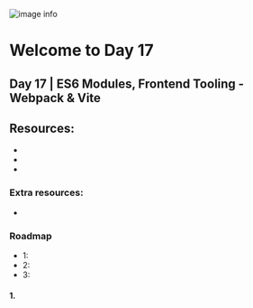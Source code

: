 ![image info](./welcome-day-17.png)

# Welcome to Day 17

## **Day 17 | ES6 Modules, Frontend Tooling - Webpack & Vite**

## Resources:

- 
- 
- 

### Extra resources:

-

### Roadmap

- 1: 
- 2: 
- 3: 

#### 1. 
